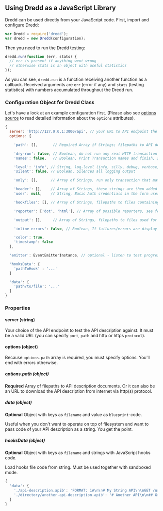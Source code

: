 ## Using Dredd as a JavaScript Library

Dredd can be used directly from your JavaScript code. First, import
and configure Dredd:

```javascript
var Dredd = require('dredd');
var dredd = new Dredd(configuration);
```

Then you need to run the Dredd testing:

```javascript
dredd.run(function (err, stats) {
  // err is present if anything went wrong
  // otherwise stats is an object with useful statistics
});
```

As you can see, `dredd.run` is a function receiving another function as a callback.
Received arguments are `err` (error if any) and `stats` (testing statistics) with
numbers accumulated throughout the Dredd run.


### Configuration Object for Dredd Class

Let's have a look at an example configuration first. (Please also see [options source](https://github.com/apiaryio/dredd/blob/master/src/options.coffee) to read detailed information about the `options` attributes).

```javascript
{
  server: 'http://127.0.0.1:3000/api', // your URL to API endpoint the tests will run against
  options: {

    'path': [],       // Required Array if Strings; filepaths to API description documents, can use glob wildcards

    'dry-run': false, // Boolean, do not run any real HTTP transaction
    'names': false,   // Boolean, Print Transaction names and finish, similar to dry-run

    'level': 'info', // String, log-level (info, silly, debug, verbose, ...)
    'silent': false, // Boolean, Silences all logging output

    'only': [],      // Array of Strings, run only transaction that match these names

    'header': [],    // Array of Strings, these strings are then added as headers (key:value) to every transaction
    'user': null,    // String, Basic Auth credentials in the form username:password

    'hookfiles': [], // Array of Strings, filepaths to files containing hooks (can use glob wildcards)

    'reporter': ['dot', 'html'], // Array of possible reporters, see folder src/reporters

    'output': [],     // Array of Strings, filepaths to files used for output of file-based reporters

    'inline-errors': false, // Boolean, If failures/errors are display immediately in Dredd run

    'color': true,
    'timestamp': false
  },

  'emitter': EventEmitterInstance, // optional - listen to test progress, your own instance of EventEmitter

  'hooksData': {
    'pathToHook' : '...'
  }

  'data': {
    'path/to/file': '...'
  }
}
```

### Properties

#### server (string)

Your choice of the API endpoint to test the API description against.
It must be a valid URL (you can specify `port`, `path` and http or https `protocol`).

#### options (object)

Because `options.path` array is required, you must specify options. You'll end
with errors otherwise.

##### options.path (object)

**Required** Array of filepaths to API description documents. Or it can also be an URL to download the API description from internet via http(s) protocol.

##### data (object)

**Optional** Object with keys as `filename` and value as `blueprint`-code.

Useful when you don't want to operate on top of filesystem and want to pass
code of your API description as a string. You get the point.

##### hooksData (object)

**Optional** Object with keys as `filename` and strings with JavaScript hooks code.

Load hooks file code from string. Must be used together with sandboxed mode.

```javascript
{
  'data': {
    './api-description.apib': 'FORMAT: 1A\n\n# My String API\n\nGET /url\n+ Response 200\n\n        Some content',
    './directory/another-api-description.apib': '# Another API\n\n## Group Machines\n\n### Machine [/machine]\n\n#### Read machine [GET]\n\n...'
  }
}
```

